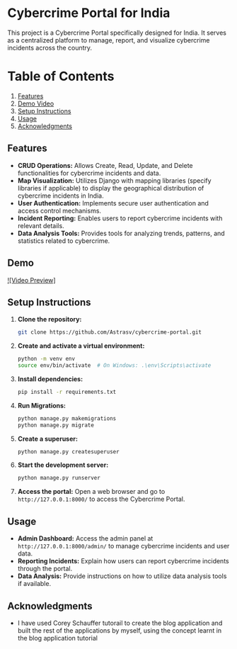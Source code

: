 # Cybercrime Portal for India

This project is a Cybercrime Portal specifically designed for India. It serves as a centralized platform to manage, report, and visualize cybercrime incidents across the country.

# Table of Contents

1. [Features](#features)
2. [Demo Video](#demo)
3. [Setup Instructions](#setup-instructions)
4. [Usage](#usage)
5. [Acknowledgments](#acknowledgments)


## Features

- **CRUD Operations:** Allows Create, Read, Update, and Delete functionalities for cybercrime incidents and data.
- **Map Visualization:** Utilizes Django with mapping libraries (specify libraries if applicable) to display the geographical distribution of cybercrime incidents in India.
- **User Authentication:** Implements secure user authentication and access control mechanisms.
- **Incident Reporting:** Enables users to report cybercrime incidents with relevant details.
- **Data Analysis Tools:** Provides tools for analyzing trends, patterns, and statistics related to cybercrime.

## Demo
[![Video Preview]](https://drive.google.com/file/d/1HkiJoR6I3VQCWsbgdS-N5xc58WHmhqqc/view?usp=drive_link)


## Setup Instructions

1. **Clone the repository:**
   ```bash
   git clone https://github.com/Astrasv/cybercrime-portal.git
   ```

2. **Create and activate a virtual environment:**
   ```bash
   python -m venv env
   source env/bin/activate  # On Windows: .\env\Scripts\activate
   ```

3. **Install dependencies:**
   ```bash
   pip install -r requirements.txt
   ```

4. **Run Migrations:**
   ```bash
   python manage.py makemigrations
   python manage.py migrate
   ```

5. **Create a superuser:**
   ```bash
   python manage.py createsuperuser
   ```

6. **Start the development server:**
   ```bash
   python manage.py runserver
   ```

7. **Access the portal:**
   Open a web browser and go to `http://127.0.0.1:8000/` to access the Cybercrime Portal.

## Usage

- **Admin Dashboard:** Access the admin panel at `http://127.0.0.1:8000/admin/` to manage cybercrime incidents and user data.
- **Reporting Incidents:** Explain how users can report cybercrime incidents through the portal.
- **Data Analysis:** Provide instructions on how to utilize data analysis tools if available.



## Acknowledgments

- I have used Corey Schauffer tutorail to create the blog application and built the rest of the applications by myself, using the concept learnt in the blog application tutorial
